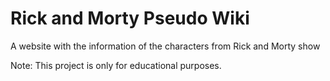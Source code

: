 # Rick and Morty Pseudo Wiki
A website with the information of the characters from Rick and Morty show

Note: This project is only for educational purposes.
